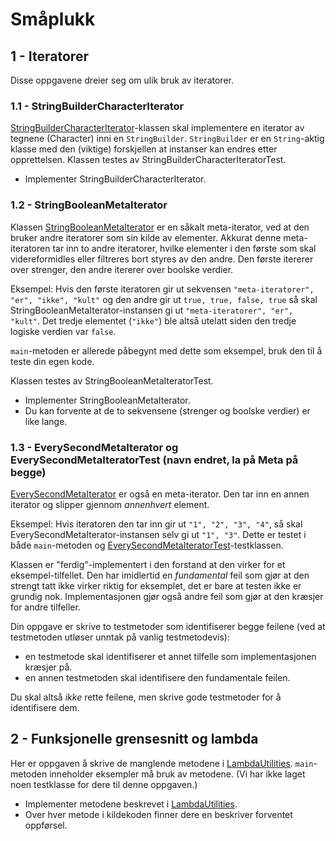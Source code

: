 # Småplukk

## 1 - Iteratorer
Disse oppgavene dreier seg om ulik bruk av iteratorer.

### 1.1 - StringBuilderCharacterIterator

[StringBuilderCharacterIterator](StringBuilderCharacterIterator.java)-klassen skal implementere en iterator av tegnene (Character) inni en `StringBuilder`. `StringBuilder` er en `String`-aktig klasse med den (viktige) forskjellen at instanser kan endres etter opprettelsen. Klassen testes av StringBuilderCharacterIteratorTest.

- Implementer StringBuilderCharacterIterator.


### 1.2 - StringBooleanMetaIterator

Klassen [StringBooleanMetaIterator](StringBooleanMetaIterator.java) er en såkalt meta-iterator, ved at den bruker andre iteratorer som sin kilde av elementer. Akkurat denne meta-iteratoren tar inn to andre iteratorer, hvilke elementer i den første som skal videreformidles eller filtreres bort styres av den andre. Den første itererer over strenger, den andre itererer over boolske verdier.

Eksempel: Hvis den første iteratoren gir ut sekvensen `"meta-iteratorer", "er", "ikke", "kult"` og den andre gir ut `true, true, false, true` så skal StringBooleanMetaIterator-instansen gi ut `"meta-iteratorer", "er", "kult"`. Det tredje elementet (`"ikke"`) ble altså utelatt siden den tredje logiske verdien var `false`.

`main`-metoden er allerede påbegynt med dette som eksempel, bruk den til å teste din egen kode.

Klassen testes av StringBooleanMetaIteratorTest.

- Implementer StringBooleanMetaIterator.
- Du kan forvente at de to sekvensene (strenger og boolske verdier) er like lange.

### 1.3 - EverySecondMetaIterator og EverySecondMetaIteratorTest **(navn endret, la på Meta på begge)**

[EverySecondMetaIterator](EverySecondMetaIterator.java) er også en meta-iterator. Den tar inn en annen iterator og slipper gjennom  _annenhvert_  element.

Eksempel: Hvis iteratoren den tar inn gir ut `"1", "2", "3", "4"`, så skal EverySecondMetaIterator-instansen selv gi ut `"1", "3"`. Dette er testet i både `main`-metoden og [EverySecondMetaIteratorTest](EverySecondMetaIteratorTest.java)-testklassen.

Klassen er "ferdig"-implementert i den forstand at den virker for et eksempel-tilfellet. Den har imidlertid en _fundamental_ feil som gjør at den strengt tatt ikke virker riktig for eksemplet, det er bare at testen ikke er grundig nok. Implementasjonen gjør også andre feil som gjør at den kræsjer for andre tilfeller.

Din oppgave er skrive to testmetoder som identifiserer begge feilene (ved at testmetoden utløser unntak på vanlig testmetodevis): 

- en testmetode skal identifiserer et annet tilfelle som implementasjonen kræsjer på.
- en annen testmetoden skal identifisere den fundamentale feilen.

Du skal altså  _ikke_  rette feilene, men skrive gode testmetoder for å identifisere dem.

## 2 - Funksjonelle grensesnitt og lambda

Her er oppgaven å skrive de manglende metodene i [LambdaUtilities](LambdaUtilities.java). `main`-metoden inneholder eksempler må bruk av metodene. (Vi har ikke laget noen testklasse for dere til denne oppgaven.)

- Implementer metodene beskrevet i [LambdaUtilities](LambdaUtilities.java). 
- Over hver metode i kildekoden finner dere en beskriver forventet oppførsel. 